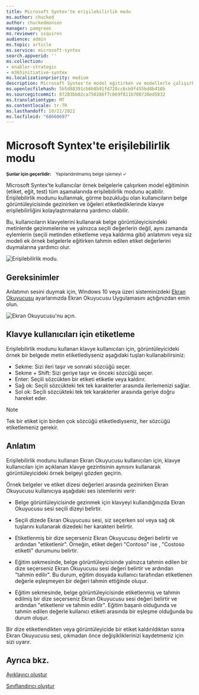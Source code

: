 ```yaml
---
title: Microsoft Syntex'te erişilebilirlik modu
ms.author: chucked
author: chuckedmonson
manager: pamgreen
ms.reviewer: ssquires
audience: admin
ms.topic: article
ms.service: microsoft-syntex
search.appverid: ''
ms.collection:
- enabler-strategic
- m365initiative-syntex
ms.localizationpriority: medium
description: Microsoft Syntex'te model eğitirken ve modellerle çalışırken erişilebilirlik özellikleri modunu kullanmayı öğrenin.
ms.openlocfilehash: 5b5d88391cb6b8b91fd728cc6cb9f455bd4b410b
ms.sourcegitcommit: 87283bb02ca750286f7c069f811b788730ed5832
ms.translationtype: MT
ms.contentlocale: tr-TR
ms.lasthandoff: 10/21/2022
ms.locfileid: "68660697"
---
```

# <a name="accessibility-mode-in-microsoft-syntex"></a>Microsoft Syntex'te erişilebilirlik modu

<sup>**Şunlar için geçerlidir:**  &ensp; Yapılandırılmamış belge işlemeyi &#10003;</sup>

Microsoft Syntex'te kullanıcılar örnek belgelerle çalışırken model eğitiminin (etiket, eğit, test) tüm aşamalarında erişilebilirlik modunu açabilir. Erişilebilirlik modunu kullanmak, görme bozukluğu olan kullanıcıların belge görüntüleyicisinde gezinirken ve öğeleri etiketlediklerinde klavye erişilebilirliğini kolaylaştırmalarına yardımcı olabilir.

Bu, kullanıcıların klavyelerini kullanarak belge görüntüleyicisindeki metinlerde gezinmelerine ve yalnızca seçili değerlerin değil, aynı zamanda eylemlerin (seçili metinden etiketleme veya kaldırma gibi) anlatımını veya siz modeli ek örnek belgelerle eğitirken tahmin edilen etiket değerlerini duymalarına yardımcı olur. 

![Erişilebilirlik modu.](../media/content-understanding/accessibility-mode.png)

## <a name="requirements"></a>Gereksinimler

Anlatımın sesini duymak için, Windows 10 veya üzeri sisteminizdeki [Ekran Okuyucusu](https://support.microsoft.com/windows/complete-guide-to-narrator-e4397a0d-ef4f-b386-d8ae-c172f109bdb1) ayarlarınızda Ekran Okuyucusu Uygulamasını açtığınızdan emin olun.

![Ekran Okuyucusu'nu açın.](../media/content-understanding/narrator-settings.png)

## <a name="labeling-for-keyboard-users"></a>Klavye kullanıcıları için etiketleme

Erişilebilirlik modunu kullanan klavye kullanıcıları için, görüntüleyicideki örnek bir belgede metin etiketlediyseniz aşağıdaki tuşları kullanabilirsiniz:

- Sekme: Sizi ileri taşır ve sonraki sözcüğü seçer.
- Sekme + Shift: Sizi geriye taşır ve önceki sözcüğü seçer.
- Enter: Seçili sözcükten bir etiketi etiketle veya kaldırır.
- Sağ ok: Seçili sözcükteki tek tek karakterler arasında ilerlemenizi sağlar.
- Sol ok: Seçili sözcükteki tek tek karakterler arasında geriye doğru hareket eder.

> [!NOTE]
> Tek bir etiket için birden çok sözcüğü etiketlediyseniz, her sözcüğü etiketlemeniz gerekir.

## <a name="narration"></a>Anlatım

Erişilebilirlik modunu kullanan Ekran Okuyucusu kullanıcıları için, klavye kullanıcıları için açıklanan klavye gezintisinin aynısını kullanarak görüntüleyicideki örnek belgeyi gözden geçirin.

Örnek belgeler ve etiket dizesi değerleri arasında gezinirken Ekran Okuyucusu kullanıcıya aşağıdaki ses istemlerini verir:

- Belge görüntüleyicisinde gezinmek için klavyeyi kullandığınızda Ekran Okuyucusu sesi seçili dizeyi belirtir.

- Seçili dizede Ekran Okuyucusu sesi, siz seçerken sol veya sağ ok tuşlarını kullanarak dizedeki her karakteri belirtir.

- Etiketlenmiş bir dize seçerseniz Ekran Okuyucusu değeri belirtir ve ardından "etiketlenir".  Örneğin, etiket değeri "Contoso" ise , "Costoso etiketli" durumunu belirtir.

- Eğitim sekmesinde, belge görüntüleyicisinde yalnızca tahmin edilen bir dize seçerseniz Ekran Okuyucusu sesi değeri belirtir ve ardından "tahmin edilir". Bu durum, eğitim dosyada kullanıcı tarafından etiketlenen değerle eşleşmeyen bir değeri tahmin ettiğinde oluşur.

- Eğitim sekmesinde, belge görüntüleyicisinde etiketlenmiş ve tahmin edilmiş bir dize seçerseniz Ekran Okuyucusu sesi değeri belirtir ve ardından "etiketlenir ve tahmin edilir". Eğitim başarılı olduğunda ve tahmin edilen değerle kullanıcı etiketi arasında bir eşleşme olduğunda bu durum oluşur.

Bir dize etiketlendikten veya görüntüleyicide bir etiket kaldırıldıktan sonra Ekran Okuyucusu sesi, çıkmadan önce değişikliklerinizi kaydetmeniz için sizi uyarır.

## <a name="see-also"></a>Ayrıca bkz.

[Ayıklayıcı oluştur](create-an-extractor.md)

[Sınıflandırıcı oluştur](create-a-classifier.md)










 


  
  



